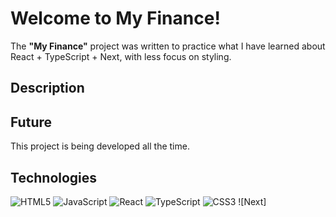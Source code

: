# Welcome to My Finance!

The **"My Finance"** project was written to practice what I have learned about React + TypeScript + Next, with less focus on styling.

<!-- ## Live:  [My Finance](http://lukas8024.github.io/netfix/) -->

## Description

<!-- I used React Router in the project to maintain a static page. Instead of “createBrowserRouter”, I used “HashRouter”,among other things, to make it easier to host in “GitHub Pages”.

In the “Top five” section, five movies from the library are drawn, which are stored in the browser's “local storage” to be visible on all subpages until the page is closed.

In the “Films” sub-page, you will find all the films from the library and can add or remove them from “My favorites.” They are displayed in the lower section of “Films,” and on the sub-page “My favorites” where we can also delete them.   -->

## Future

This project is being developed all the time.

## Technologies

![HTML5](https://img.shields.io/badge/html5-%23E34F26.svg?style=for-the-badge&logo=html5&logoColor=white)
![JavaScript](https://img.shields.io/badge/javascript-%23323330.svg?style=for-the-badge&logo=javascript&logoColor=%23F7DF1E)
![React](https://img.shields.io/badge/React-20232A?style=for-the-badge&logo=react&logoColor=61DAFB)
![TypeScript](https://img.shields.io/badge/TypeScript-007ACC?style=for-the-badge&logo=typescript&logoColor=white)
![CSS3](https://img.shields.io/badge/css3-%231572B6.svg?style=for-the-badge&logo=css3&logoColor=white)
![Next]
